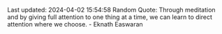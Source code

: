 Last updated: 2024-04-02 15:54:58
Random Quote: Through meditation and by giving full attention to one thing at a time, we can learn to direct attention where we choose. - Eknath Easwaran